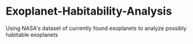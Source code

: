 # Exoplanet-Habitability-Analysis
Using NASA's dataset of currently found exoplanets to analyze possibly habitable exoplanets
